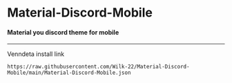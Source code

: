# Material-Discord-Mobile
#### Material you discord theme for mobile
<hr>

Venndeta install link
```
https://raw.githubusercontent.com/Wilk-22/Material-Discord-Mobile/main/Material-Discord-Mobile.json
```
